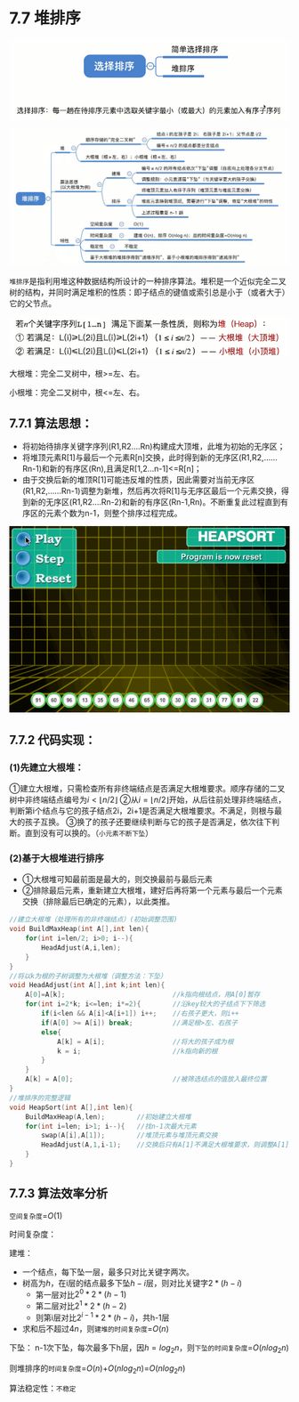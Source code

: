 # 7.7 堆排序

![uTools_1638453625935](/images/data-structure/uTools_1638453625935.png)

![uTools_1638518610172](/images/data-structure/uTools_1638518610172.png)

`堆排序`是指利用堆这种数据结构所设计的一种排序算法。堆积是一个近似完全二叉树的结构，并同时满足堆积的性质：即子结点的键值或索引总是小于（或者大于）它的父节点。

![uTools_1638519013491](/images/data-structure/uTools_1638519013491.png)

大根堆：完全二叉树中，根>=左、右。

小根堆：完全二叉树中，根<=左、右。

## 7.7.1 算法思想：

- 将初始待排序关键字序列(R1,R2….Rn)构建成大顶堆，此堆为初始的无序区；
- 将堆顶元素R[1]与最后一个元素R[n]交换，此时得到新的无序区(R1,R2,……Rn-1)和新的有序区(Rn),且满足R[1,2…n-1]<=R[n]；
- 由于交换后新的堆顶R[1]可能违反堆的性质，因此需要对当前无序区(R1,R2,……Rn-1)调整为新堆，然后再次将R[1]与无序区最后一个元素交换，得到新的无序区(R1,R2….Rn-2)和新的有序区(Rn-1,Rn)。不断重复此过程直到有序区的元素个数为n-1，则整个排序过程完成。

![img](/images/data-structure/849589-20171015231308699-356134237.gif)

## 7.7.2 代码实现：

### (1)先建立大根堆：

①建立大根堆，只需检查所有非终端结点是否满足大根堆要求。顺序存储的二叉树中非终端结点编号为$i<\lfloor n/2 \rfloor$
②从$i=\lfloor n/2 \rfloor$开始，从后往前处理非终端结点，判断第i个结点与它的孩子结点2i，2i+1是否满足大根堆要求。不满足，则根与最大的孩子互换。
③换了的孩子还要继续判断与它的孩子是否满足，依次往下判断。直到没有可以换的。（`小元素不断下坠`）

### (2)基于大根堆进行排序

- ①大根堆可知最前面是最大的，则交换最前与最后元素
- ②排除最后元素，重新建立大根堆，建好后再将第一个元素与最后一个元素交换（排除最后已确定的元素），以此类推。

```c
//建立大根堆（处理所有的非终端结点）(初始调整范围)
void BuildMaxHeap(int A[],int len){
    for(int i=len/2; i>0; i--){
        HeadAdjust(A,i,len);
    }
}
//将以k为根的子树调整为大根堆（调整方法：下坠）
void HeadAdjust(int A[],int k;int len){
    A[0]=A[k];                           //k指向根结点，用A[0]暂存
    for(int i=2*k; i<=len; i*=2){        //沿key较大的子结点下下筛选
        if(i<len && A[i]<A[i+1]) i++;    //右孩子更大，则i++
        if(A[0] >= A[i]) break;          //满足根>左、右孩子
        else{
            A[k] = A[i];                 //将大的孩子成为根
            k = i;                       //k指向新的根
        }
    }
    A[k] = A[0];                         //被筛选结点的值放入最终位置
}
//堆排序的完整逻辑
void HeapSort(int A[],int len){
    BuildMaxHeap(A,len);        //初始建立大根堆
    for(int i=len; i>1; i--){   //找n-1次最大元素
        swap(A[i],A[1]);        //堆顶元素与堆顶元素交换
    	HeadAdjust(A,1,i-1);    //交换后只有A[1]不满足大根堆要求，则调整A[1]即可
	}
}
```

## 7.7.3 算法效率分析

`空间复杂度`=$O(1)$

时间复杂度：

建堆：
- 一个结点，每下坠一层，最多只对比关键字两次。
- 树高为$h$，在i层的结点最多下坠$h-i$层，则对比关键字$2*(h-i)$
    - 第一层对比$2^0*2*(h-1)$
    - 第二层对比$2^1*2*(h-2)$
    - 则第i层对比$2^{i-1}*2*(h-i)$，共h-1层
- 求和后不超过$4n$，则`建堆的时间复杂度`=$O(n)$

下坠：
n-1次下坠，每次最多下h层，因$h=log_2n$，则`下坠的时间复杂度`=$O(nlog_2n)$

则堆排序的`时间复杂度`=$O(n)$+$O(nlog_2n)$=$O(nlog_2n)$

算法稳定性：`不稳定`
